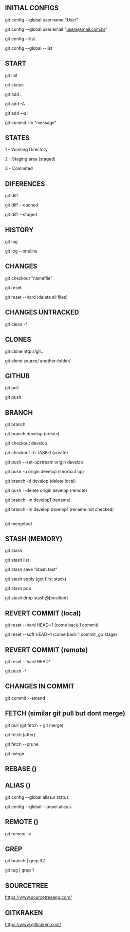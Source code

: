 ## INITIAL CONFIGS

git config --global user.name "User"

git config --global user.email "user@email.com.br"

git config --list

git config --global --list

## START

git init

git status

git add .

git add -A

git add --all

git commit -m "message"

## STATES

1 - Working Directory

2 - Staging area (staged)

3 - Commited

## DIFERENCES

git diff

git diff --cached

git diff --staged

## HISTORY

git log

git log --oneline

## CHANGES

git checkout "namefile"

git reset 

git reset --hard (delete all files)

## CHANGES UNTRACKED

git clean -f 

## CLONES

git clone http://git..

git clone source/ another-folder/

## GITHUB

git pull

git push

## BRANCH

git branch

git branch develop (create)

git checkout develop

git checkout -b TASK-1 (create)

git push --set-upstream origin develop

git push -u origin develop (shortcut up)

git branch -d develop (delete local)

git push --delete origin develop (remote) 

git branch -m develop1 (rename)

git branch -m develop develop1 (rename not checked)

## 

git mergetool 

## STASH (MEMORY)

git stash

git stash list

git stash save "stash test"

git stash apply (get first stack)

git stash pop

git stash drop stash@[position]

## REVERT COMMIT (local)

git reset --hard HEAD~1 (come back 1 commit)

git reset --soft HEAD~1 (come back 1 commit, go stage)

## REVERT COMMIT (remote)

git reset --hard HEAD^ 

git push -f 

## CHANGES IN COMMIT

git commit --amend

## FETCH (similar git pull but dont merge)

git pull (git fetch + git merge)

git fetch (after)

git fetch --prune

git merge

## REBASE ()

## ALIAS ()

git config --global alias.s status

git config --global --unset alias.s

## REMOTE ()

git remote -v

## GREP

git branch | grep R2

git tag | grep 1

## SOURCETREE

https://www.sourcetreeapp.com/

## GITKRAKEN

https://www.gitkraken.com/
